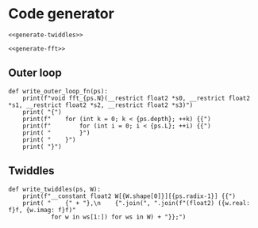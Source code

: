 # Code generator

``` {.python file=fftsynth/generator.py}
<<generate-twiddles>>

<<generate-fft>>
```

## Outer loop

``` {.python #generate-fft}
def write_outer_loop_fn(ps):
    print(f"void fft_{ps.N}(__restrict float2 *s0, __restrict float2 *s1, __restrict float2 *s2, __restrict float2 *s3)")
    print( "{")
    print(f"    for (int k = 0; k < {ps.depth}; ++k) {{")
    print(f"        for (int i = 0; i < {ps.L}; ++i) {{")        
    print( "        }")
    print( "    }")
    print( "}")
```

## Twiddles

``` {.python #generate-twiddles}
def write_twiddles(ps, W):
    print(f"__constant float2 W[{W.shape[0]}][{ps.radix-1}] {{")
    print( "    {" + "},\n    {".join(", ".join(f"(float2) ({w.real: f}f, {w.imag: f}f)"
            for w in ws[1:]) for ws in W) + "}};")
```

